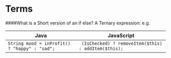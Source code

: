 Terms
=========

####What is a Short version of an if else?
A Ternary expression:
e.g.

| Java  | JavaScript  |
|---|---|
|```String mood = inProfit() ? "happy" : "sad";``` | ``` (IsChecked) ? removeItem($this) : addItem($this);```|
